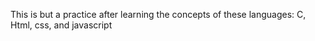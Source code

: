This is but a practice after learning the concepts of these languages: C, Html, css, and javascript
